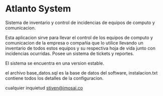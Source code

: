 Atlanto System
=======

Sistema de inventario y control de incidencias de equipos de computo y comunicacion.

Esta aplicacion sirve para llevar el control de los equipos de computo y comunicacion de la empresa o compañia que lo utilice
llevando un inventario de todos estos equipos y su respectiva hoja de vida junto con incidencias ocurridas. 
Posee un sistema de tickets y reportes.


El sistema se encuentra en una version estable.

el archivo base_datos.sql es la base de datos del software, instalacion.txt contiene todos los detalles de la configuracion.

cualquier inquietud stiven@imosai.co